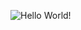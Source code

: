 ![Hello World!](https://user-images.githubusercontent.com/55101797/91097737-dd590a80-e625-11ea-93e0-9d7c76513950.png)
<!--
**Sergioq7777/Sergioq7777** is a ✨ _special_ ✨ repository because its `README.md` (this file) appears on your GitHub profile.

Here are some ideas to get you started:

- 🔭 I’m currently working on ...
- 🌱 I’m currently learning ...
- 👯 I’m looking to collaborate on ...
- 🤔 I’m looking for help with ...
- 💬 Ask me about ...
- 📫 How to reach me: ...
- 😄 Pronouns: ...
- ⚡ Fun fact: ...
-->
